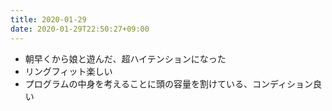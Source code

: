 ```yaml
---
title: 2020-01-29
date: 2020-01-29T22:50:27+09:00
---
```


- 朝早くから娘と遊んだ、超ハイテンションになった
- リングフィット楽しい
- プログラムの中身を考えることに頭の容量を割けている、コンディション良い
